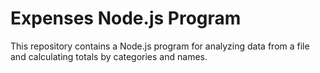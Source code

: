 # Expenses Node.js Program

This repository contains a Node.js program for analyzing data from a file and calculating totals by categories and names.